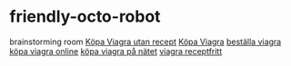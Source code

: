 # friendly-octo-robot
brainstorming room
<a href="https://sites.google.com/view/kopa-viagra-utan-recept/startsida">Köpa Viagra utan recept</a> 
<a href="https://sites.google.com/view/kopa-viagra-utan-recept/startsida">Köpa Viagra</a> 
<a href="https://sites.google.com/view/kopa-viagra-utan-recept/startsida">beställa viagra</a> 
<a href="https://sites.google.com/view/kopa-viagra-utan-recept/startsida">köpa viagra online</a> 
<a href="https://sites.google.com/view/kopa-viagra-utan-recept/startsida">köpa viagra på nätet</a> 
<a href="https://sites.google.com/view/kopa-viagra-utan-recept/startsida">viagra receptfritt</a> 
